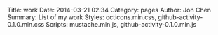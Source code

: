 Title: work
Date: 2014-03-21 02:34
Category: pages
Author: Jon Chen
Summary: List of my work
Styles: octicons.min.css, github-activity-0.1.0.min.css
Scripts: mustache.min.js, github-activity-0.1.0.min.js

<div id="feed"></div>
